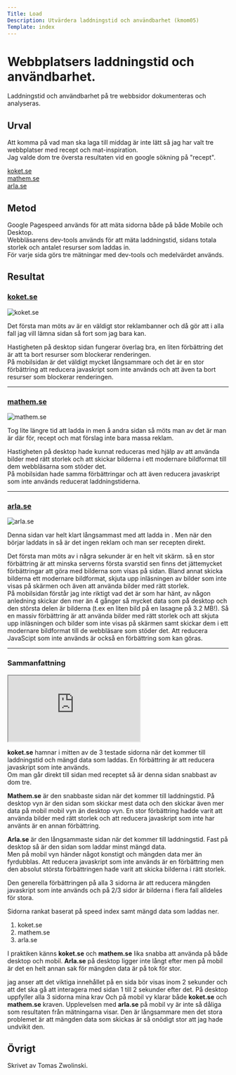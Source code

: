```yaml
---
Title: Load
Description: Utvärdera laddningstid och användbarhet (kmom05)
Template: index 
---
```


Webbplatsers laddningstid och användbarhet.
=======================

Laddningstid och användbarhet på tre webbsidor dokumenteras och analyseras.

Urval
-----------------------

Att komma på vad man ska laga till middag är inte lätt så jag har valt tre 
webbplatser med recept och mat-inspiration.  
Jag valde dom tre översta resultaten vid en google sökning på "recept".

[koket.se](https://www.koket.se/)  
[mathem.se](https://www.mathem.se/recept)  
[arla.se](https://www.arla.se/recept/)

Metod
-----------------------

Google Pagespeed används för att mäta sidorna både på både Mobile och Desktop.  
Webbläsarens dev-tools används för att mäta laddningstid, sidans totala storlek 
och antalet resurser som laddas in.  
För varje sida görs tre mätningar med dev-tools och medelvärdet används.

Resultat
-----------------------
### [koket.se](https://www.koket.se/)  
<picture class="load-img">
        <source media="(min-width: 701px)" srcset="%base_url%/image/koket-se.png?w=1020">
        <source media="(min-width: 368px)" srcset="%base_url%/image/koket-se.png?w=700">
        <img src="%base_url%/image/koket-se.png?w=367" alt="koket.se">
    </picture>

Det första man möts av är en väldigt stor reklambanner och då gör att i alla fall jag vill lämna sidan så fort som jag bara kan.  

Hastigheten på desktop sidan fungerar överlag bra, en liten förbättring det är att ta bort resurser som blockerar renderingen.  
På mobilsidan är det väldigt mycket långsammare och det är en stor förbättring att reducera javaskript som inte används och att även ta bort resurser som blockerar renderingen.
***

### [mathem.se](https://www.mathem.se/recept)  
<picture class="load-img">
        <source media="(min-width: 701px)" srcset="%base_url%/image/mathem-se.png?w=1020">
        <source media="(min-width: 368px)" srcset="%base_url%/image/mathem-se.png?w=700">
        <img src="%base_url%/image/mathem-se.png?w=367" alt="mathem.se">
    </picture>

Tog lite längre tid att ladda in men å andra sidan så möts man av det är man är där för, recept och mat förslag inte bara massa reklam. 

Hastigheten på desktop hade kunnat reduceras med hjälp av att använda bilder med rätt storlek och att skickar bilderna i ett modernare bildformat till dem webbläsarna som stöder det.  
På mobilsidan hade samma förbättringar och att även reducera javaskript som inte används reducerat laddningstiderna.
***


### [arla.se](https://www.arla.se/recept/)  
<picture class="load-img">
        <source media="(min-width: 701px)" srcset="%base_url%/image/arla-se.png?w=1020">
        <source media="(min-width: 368px)" srcset="%base_url%/image/arla-se.png?w=700">
        <img src="%base_url%/image/arla-se.png?w=367" alt="arla.se">
    </picture>

Denna sidan var helt klart långsammast med att ladda in . Men när den börjar laddats in så är det ingen reklam och man ser recepten direkt.  

Det första man möts av i några sekunder är en helt vit skärm. så en stor förbättring är att minska serverns första svarstid sen finns det jättemycket förbättringar att göra med bilderna som visas på sidan. Bland annat skicka bilderna ett modernare bildformat, skjuta upp inläsningen av bilder som inte visas på skärmen och även att använda bilder med rätt storlek.  
På mobilsidan förstår jag inte riktigt vad det är som har hänt, av någon anledning skickar den mer än 4 gånger så mycket data som på desktop och den största delen är bilderna (t.ex en liten bild på en lasagne på 3.2 MB!). Så en massiv förbättring är att använda bilder med rätt storlek och att skjuta upp inläsningen och bilder som inte visas på skärmen samt skickar dem i ett modernare bildformat till de webbläsare som stöder det. Att reducera JavaScipt som inte används är också en förbättring 
som kan göras.

***

### Sammanfattning

<div class="embed-container">
<iframe class="google-sheet" title="page-data" src="https://docs.google.com/spreadsheets/d/e/2PACX-1vQ4xbCuCfT4BoDnBqTJpxAh19o64MXV8RiBHPIeGLpqF-bQ3iUUI1BKXyFQtDHVqW7B1qA4uDcA3Z8V/pubhtml?gid=0&amp;single=true&amp;widget=true&amp;headers=false"></iframe>
</div>

**koket.se** hamnar i mitten av de 3 testade sidorna när det kommer till laddningstid och mängd data som laddas. En förbättring är att reducera javaskript som inte används.  
Om man går direkt till sidan med receptet så är denna sidan snabbast av dom tre.  

**Mathem.se** är den snabbaste sidan när det kommer till laddningstid. På desktop vyn är den sidan som skickar mest data och den skickar även mer data på mobil mobil vyn än desktop vyn. En stor förbättring hadde varit att använda bilder med rätt storlek och att reducera javaskript som inte har använts är en annan förbättring.

**Arla.se** är den långsammaste sidan när det  kommer till laddningstid. Fast på desktop så är den sidan som laddar minst mängd data.  
Men på mobil vyn händer något konstigt och mängden data mer än fyrdubblas. Att reducera javaskript som inte används är en förbättring men den absolut största förbättringen hade varit att skicka bilderna i rätt storlek.

Den generella förbättringen på alla 3 sidorna är att reducera mängden javaskript som inte används och på 2/3 sidor är bilderna i flera fall alldeles för stora.

Sidorna rankat baserat på speed index samt mängd data som laddas ner.
1. koket.se
2. mathem.se
3. arla.se

I praktiken känns **koket.se** och **mathem.se** lika snabba att använda på både desktop och mobil. **Arla.se** på desktop ligger inte långt efter men på mobil är det en helt annan sak för mängden data är på tok för stor.

jag anser att det viktiga innehållet på en sida bör visas inom 2 sekunder och att det ska gå att interagera med sidan 1 till 2 sekunder efter det. På desktop uppfyller alla 3 sidorna mina krav Och på mobil vy klarar både **koket.se** och **mathem.se** kraven. Upplevelsen med **arla.se** på mobil vy är inte så dåliga som resultaten från mätningarna visar. Den är långsammare men det stora problemet är att mängden data som skickas är så onödigt stor att jag hade undvikit den.


Övrigt
-----------------------

Skrivet av Tomas Zwolinski.